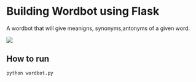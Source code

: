 # Building Wordbot using Flask
A wordbot that will give meanigns, synonyms,antonyms of a given word.


![](wordbot_Demo.gif)



## How to run 
`python wordbot.py `
